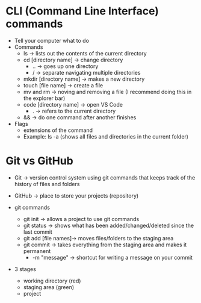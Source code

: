 # CLI (Command Line Interface) commands

- Tell your computer what to do
- Commands
  - ls -> lists out the contents of the current directory
  - cd [directory name] -> change directory
    - .. -> goes up one directory
    - / -> separate navigating multiple directories
  - mkdir [directory name] -> makes a new directory
  - touch [file name] -> create a file
  - mv and rm -> noving and removing a file (I recommend doing this in the explorer bar)
  - code [directory name] -> open VS Code
    - . -> refers to the current directory
  - && -> do one command after another finishes
- Flags
  - extensions of the command
  - Example: ls -a (shows all files and directories in the current folder)

# Git vs GitHub

- Git -> version control system using git commands that keeps track of the history of files and folders
- GitHub -> place to store your projects (repository)

- git commands
  - git init -> allows a project to use git commands
  - git status -> shows what has been added/changed/deleted since the last commit
  - git add [file names]-> moves files/folders to the staging area
  - git commit -> takes everything from the staging area and makes it permanent
    - -m "message" -> shortcut for writing a message on your commit

- 3 stages
  - working directory (red)
  - staging area (green)
  - project

